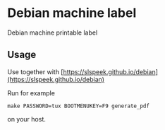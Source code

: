 # Debian machine label
Debian machine printable label

## Usage
Use together with [https://slspeek.github.io/debian](https://slspeek.github.io/debian)

Run for example 
```
make PASSWORD=tux BOOTMENUKEY=F9 generate_pdf
```

on your host.
